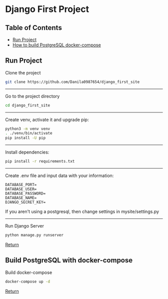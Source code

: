 # Django First Project


## Table of Contents
- [Run Project](#run-project)
- [How to build PostgreSQL docker-compose](#build-postgresql-with-docker-compose)


## Run Project

Clone the project
```bash
git clone https://github.com/Danila0987654/django_first_site
```
***

Go to the project directory
```bash
cd django_first_site
```
***

Create venv, activate it and upgrade pip:
```bash
python3 -m venv venv
. ./venv/bin/activate
pip install -U pip
```
***

Install dependencies:
```bash
pip install -r requirements.txt
```
***

Create .env file and input data with your information:

    DATABASE_PORT=
    DATABASE_USER=
    DATABASE_PASSWORD=
    DATABASE_NAME=
    DJANGO_SECRET_KEY=

If you aren't using a postgresql, then change settings in 
mysite/settings.py
***

Run Django Server
```bash
python manage.py runserver
```

[Return](#table-of-contents)


## Build PostgreSQL with docker-compose

Build docker-compose

```bash
docker-compose up -d
```

[Return](#table-of-contents)

